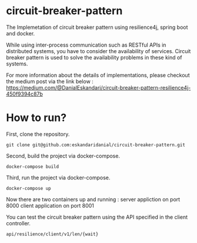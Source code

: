 # circuit-breaker-pattern
The Implemetation of circuit breaker pattern using resilience4j, spring boot and docker. 

While using inter-process communication such as RESTful APIs in distributed systems, you have to consider the availability of services. Circuit breaker pattern is used to solve the availability problems in these kind of systems.

For more information about the details of implementations, please checkout the medium post via the link below :
https://medium.com/@DanialEskandari/circuit-breaker-pattern-resilience4j-450f9394c87b

# How to run?

First, clone the repository.
```
git clone git@github.com:eskandaridanial/circuit-breaker-pattern.git
```

Second, build the project via docker-compose.
```
docker-compose build
```

Third, run the project via docker-compose.
```
docker-compose up
```

Now there are two containers up and running :
server appliction on port 8000
client application on port 8001

You can test the circuit breaker pattern using the API specified in the client controller.
```
api/resilience/client/v1/len/{wait}
```
